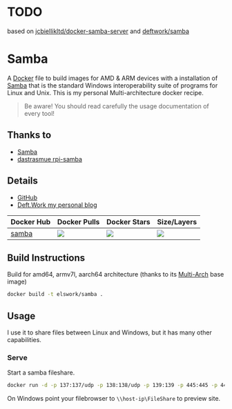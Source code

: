 # TODO
based on
[jcbiellikltd/docker-samba-server](https://github.com/jcbiellikltd/docker-samba-server)
and
[deftwork/samba](https://github.com/DeftWork/samba)

# Samba

A [Docker](http://docker.com) file to build images for AMD & ARM devices with a installation of [Samba](https://www.samba.org/) that is the standard Windows interoperability suite of programs for Linux and Unix. This is my personal Multi-architecture docker recipe.

> Be aware! You should read carefully the usage documentation of every tool!

## Thanks to

- [Samba](https://www.samba.org/)
- [dastrasmue rpi-samba](https://github.com/dastrasmue/rpi-samba)

## Details

- [GitHub](https://github.com/DeftWork/samba)
- [Deft.Work my personal blog](http://deft.work/Samba)

| Docker Hub | Docker Pulls | Docker Stars | Size/Layers |
| --- | --- | --- | --- |
| [samba](https://hub.docker.com/r/elswork/samba "elswork/samba on Docker Hub") | [![](https://img.shields.io/docker/pulls/elswork/samba.svg)](https://hub.docker.com/r/elswork/samba "elswork/samba on Docker Hub") | [![](https://img.shields.io/docker/stars/elswork/samba.svg)](https://hub.docker.com/r/elswork/samba "elswork/samba on Docker Hub") | [![](https://images.microbadger.com/badges/image/elswork/samba.svg)](https://microbadger.com/images/elswork/samba "elswork/samba on microbadger.com") |

## Build Instructions

Build for amd64, armv7l, aarch64 architecture (thanks to its [Multi-Arch](https://blog.docker.com/2017/11/multi-arch-all-the-things/) base image)

``` sh
docker build -t elswork/samba .
```

## Usage

I use it to share files between Linux and Windows, but it has many other capabilities.

### Serve

Start a samba fileshare.


``` sh
docker run -d -p 137:137/udp -p 138:138/udp -p 139:139 -p 445:445 -p 445:445/udp --hostname 'filer' -v /mnt/store/smb:/share/folder  elswork/samba -u "your_username:your_password" -s "FileShare:/share/folder:rw:your_username"
```
On Windows point your filebrowser to `\\host-ip\FileShare` to preview site.
